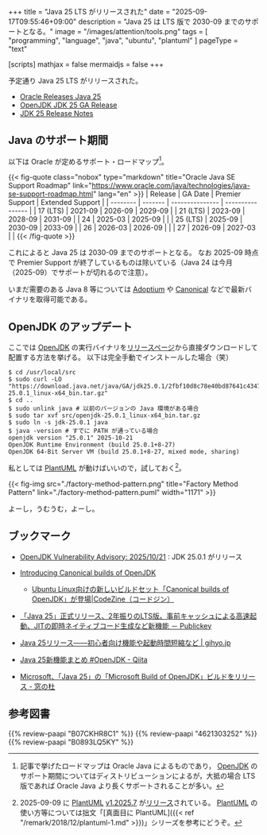 +++
title = "Java 25 LTS がリリースされた"
date =  "2025-09-17T09:55:46+09:00"
description = "Java 25 は LTS 版で 2030-09 までのサポートとなる。"
image = "/images/attention/tools.png"
tags  = [ "programming", "language", "java", "ubuntu", "plantuml" ]
pageType = "text"

[scripts]
  mathjax = false
  mermaidjs = false
+++

予定通り Java 25 LTS がリリースされた。

- [Oracle Releases Java 25](https://www.oracle.com/news/announcement/oracle-releases-java-25-2025-09-16/)
- [OpenJDK JDK 25 GA Release](https://jdk.java.net/25/)
- [JDK 25 Release Notes](https://jdk.java.net/25/release-notes)

## Java のサポート期間

以下は Oracle が定めるサポート・ロードマップ[^roadmap]。

[^roadmap]: 記事で挙げたロードマップは Oracle Java によるものであり， [OpenJDK] のサポート期間についてはディストリビューションによるが，大抵の場合 LTS 版であれば Oracle Java より長くサポートされることが多い。

{{< fig-quote class="nobox" type="markdown" title="Oracle Java SE Support Roadmap" link="https://www.oracle.com/java/technologies/java-se-support-roadmap.html" lang="en" >}}
| Release  | GA Date | Premier Support | Extended Support |
| -------- | ------- | --------------- | ---------------- |
| 17 (LTS) | 2021-09 | 2026-09         | 2029-09          |
| 21 (LTS) | 2023-09 | 2028-09         | 2031-09          |
| 24       | 2025-03 | 2025-09         |                  |
| 25 (LTS) | 2025-09 | 2030-09         | 2033-09          |
| 26       | 2026-03 | 2026-09         |                  |
| 27       | 2026-09 | 2027-03         |                  |
{{< /fig-quote >}}

これによると Java 25 は 2030-09 までのサポートとなる。
なお 2025-09 時点で Premier Support が終了しているものは除いている（Java 24 は今月（2025-09）でサポートが切れるので注意）。

いまだ需要のある Java 8 等については [Adoptium](https://adoptium.net/) や [Canonical](https://ubuntu.com/toolchains/java) などで最新バイナリを取得可能である。

## OpenJDK のアップデート

ここでは [OpenJDK] の実行バイナリを[リリースページ](https://jdk.java.net/25/)から直接ダウンロードして配置する方法を挙げる。
以下は完全手動でインストールした場合（笑）

```text
$ cd /usr/local/src
$ sudo curl -LO "https://download.java.net/java/GA/jdk25.0.1/2fbf10d8c78e40bd87641c434705079d/8/GPL/openjdk-25.0.1_linux-x64_bin.tar.gz"
$ cd ..
$ sudo unlink java # 以前のバージョンの Java 環境がある場合
$ sudo tar xvf src/openjdk-25.0.1_linux-x64_bin.tar.gz
$ sudo ln -s jdk-25.0.1 java
$ java -version # すでに PATH が通っている場合
openjdk version "25.0.1" 2025-10-21
OpenJDK Runtime Environment (build 25.0.1+8-27)
OpenJDK 64-Bit Server VM (build 25.0.1+8-27, mixed mode, sharing)
```

私としては [PlantUML] が動けばいいので，試しておく[^puml1]。

[^puml1]: 2025-09-09 に [PlantUML] [v1.2025.7](https://github.com/plantuml/plantuml/releases/tag/v1.2025.7) が[リリース](http://plantuml.com/changes)されている。 [PlantUML] の使い方等については拙文「[真面目に PlantUML]({{< ref "/remark/2018/12/plantuml-1.md" >}})」シリーズを参考にどうぞ。

{{< fig-img src="./factory-method-pattern.png" title="Factory Method Pattern" link="./factory-method-pattern.puml" width="1171" >}}

よーし，うむうむ，よーし。

## ブックマーク

- [OpenJDK Vulnerability Advisory: 2025/10/21](https://openjdk.org/groups/vulnerability/advisories/2025-10-21) : JDK 25.0.1 がリリース

- [Introducing Canonical builds of OpenJDK](https://canonical.com/blog/introducing-canonical-builds-of-openjdk)
  - [Ubuntu Linux向けの新しいビルドセット「⁠Canonical builds of OpenJDK」が登場|CodeZine（コードジン）](https://codezine.jp/news/detail/21857)
- [「Java 25」正式リリース、2年振りのLTS版。事前キャッシュによる高速起動、JITの即時ネイティブコード生成など新機能 － Publickey](https://www.publickey1.jp/blog/25/java_252ltsjit.html)
- [Java 25リリース――初心者向け機能や起動時間短縮など | gihyo.jp](https://gihyo.jp/article/2025/09/java25)
- [Java 25新機能まとめ #OpenJDK - Qiita](https://qiita.com/nowokay/items/7e05b4c42ded043a298a)
- [Microsoft、「Java 25」の「Microsoft Build of OpenJDK」ビルドをリリース - 窓の杜](https://forest.watch.impress.co.jp/docs/news/2052633.html)

[OpenJDK]: http://openjdk.java.net/
[AdoptOpenJDK]: https://adoptopenjdk.net/ "AdoptOpenJDK - Open source, prebuilt OpenJDK binaries"
[Ubuntu]: https://www.ubuntu.com/ "The leading operating system for PCs, IoT devices, servers and the cloud | Ubuntu"
[PlantUML]: http://plantuml.com/ "Open-source tool that uses simple textual descriptions to draw UML diagrams."

## 参考図書

{{% review-paapi "B07CKHR8C1" %}} <!-- Spring Data JPAプログラミング入門 -->
{{% review-paapi "4621303252" %}} <!-- Effective Java 第3版 -->
{{% review-paapi "B0893LQ5KY" %}} <!-- Spring Boot 2 入門 -->
